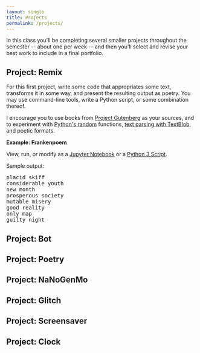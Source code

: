 ```yaml
---
layout: single
title: Projects
permalink: /projects/
---
```


In this class you'll be completing several smaller projects throughout the semester -- about one per week -- and then you'll select and revise your best work to include in a final portfolio.

## Project: Remix
For this first project, write some code that appropriates some text, transforms it in some way, and present the resulting output as poetry. You may use command-line tools, write a Python script, or some combination thereof.

I encourage you to use books from [Project Gutenberg](http://www.gutenberg.org) as your sources, and to experiment with [Python's random](https://www.pythonforbeginners.com/random/how-to-use-the-random-module-in-python) functions, [text parsing with TextBlob](https://textblob.readthedocs.io/), and poetic formats.

**Example: Frankenpoem**

View, run, or modify as a [Jupyter Notebook](/examples/Remix&20Poetry.ipynb) or a [Python 3 Script](/examples/remix-poetry.py).

Sample output:

<pre>placid skiff
considerable youth
new month
prosperous society
mutable misery
good reality
only map
guilty night
</pre>

## Project: Bot

## Project: Poetry

## Project: NaNoGenMo

## Project: Glitch  

## Project: Screensaver

## Project: Clock

